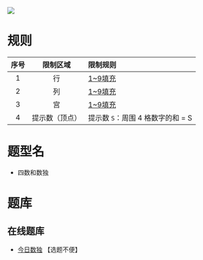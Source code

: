 ![](https://cn.sudoku.today/pic/03/foursum/63233_147323.png)

# 规则
| 序号 | 限制区域 | 限制规则 |
| :---: | :---: | :--- |
| 1 | 行 | [1~9填充] |
| 2 | 列 | [1~9填充] |
| 3 | 宫 | [1~9填充] |
| 4 | 提示数（顶点） | 提示数 `S`：周围 4 格数字的和 = S |

# 题型名
- 四数和数独

# 题库

## 在线题库
- [今日数独](https://cn.sudoku.today/g-group-sum-sudoku/) 【选题不便】

[1~9填充]: ../../../../rules.md#1~9填充